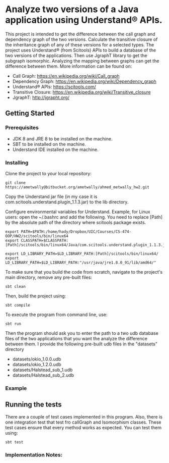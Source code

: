# Analyze two versions of a Java application using Understand® APIs.


This project is intended to get the difference between the call graph and dependency graph of the two versions.
Calculate the transitive closure of the inheritance graph of any of these versions for a selected  types. The project uses Understand® (from Scitools) APIs to build a database of the two versions of the applications. Then use JgraphT library to get the subgraph isomorphic. Analyzing the mapping between graphs can get the difference between them. More information can be found on:

* Call Graph: https://en.wikipedia.org/wiki/Call_graph
* Dependency Graph: https://en.wikipedia.org/wiki/Dependency_graph
* Understand® APIs: https://scitools.com/
* Transitive Closure: https://en.wikipedia.org/wiki/Transitive_closure
* JgraphT: http://jgrapht.org/




## Getting Started

### Prerequisites
* JDK 8 and JRE 8 to be installed on the machine.
* SBT to be installed on the machine.
* Understand IDE installed on the machine.



### Installing

Clone the project to your local repository:
```
git clone https://ametwally@bitbucket.org/ametwally/ahmed_metwally_hw2.git
```


Copy the Understand jar file (in my case it is com.scitools.understand.plugin_1.1.3.jar) to the lib directory.  



Configure environmental variables for Understand. Example, for Linux users: open the ~/.bashrc and add the following. You need to replace [Path] by the absolute path of the directory where scitools package exists. 


```
export PATH=$PATH:/home/hady/Dropbox/UIC/Courses/CS-474-OOP/HW2/scitools/bin/linux64
export CLASSPATH=$CLASSPATH:[Path]/scitools/bin/linux64/Java/com.scitools.understand.plugin_1.1.3.jar

export LD_LIBRARY_PATH=$LD_LIBRARY_PATH:[Path]/scitools/bin/linux64/
export LD_LIBRARY_PATH=$LD_LIBRARY_PATH:"/usr/java/jre1.8.0_91/lib/amd64/"
```



To make sure that you build the code from scratch, navigate to the project's main directory, remove any pre-built files:
```
sbt clean
```


Then, build the project using: 
```
sbt compile
```


To execute the program from command line, use:
```
sbt run
```


Then the program should ask you to enter the path to a two udb database files of the two applications that you want the analyze the difference between them. I provide the following pre-built udb files in the "datasets" directory

* datasets/okio_1.0.0.udb
* datasets/okio_1.2.0.udb
* datasets/Halstead_sub_1.udb
* datasets/Halstead_sub_2.udb


### Example



## Running the tests

There are a couple of test cases implemented in this program. Also, there is one integration test that test fro callGraph and Isomorphism classes. These test cases ensure that every method works as expected. You can test them using:
```
sbt test
```




### Implementation Notes: